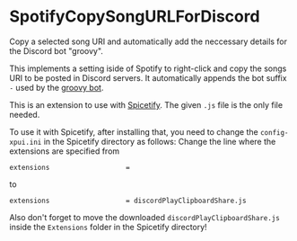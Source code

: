 # SpotifyCopySongURLForDiscord
Copy a selected song URI and automatically add the neccessary details for the Discord bot "groovy".

This implements a setting iside of Spotify to right-click and copy the songs URI to be posted in Discord servers.
It automatically appends the bot suffix `-` used by the [groovy bot](https://groovy.bot/).

This is an extension to use with [Spicetify](https://github.com/khanhas/spicetify-cli). The given `.js` file is the only file needed.

To use it with Spicetify, after installing that, you need to change the `config-xpui.ini` in the Spicetify directory as follows:
Change the line where the extensions are specified from
```
extensions                   =
```
to
```
extensions                   = discordPlayClipboardShare.js
```
Also don't forget to move the downloaded `discordPlayClipboardShare.js` inside the `Extensions` folder in the Spicetify directory!

